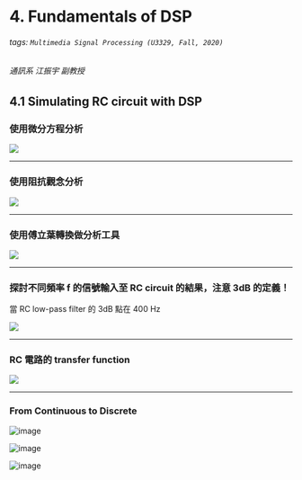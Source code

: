 # 4. Fundamentals of DSP

###### tags: `Multimedia Signal Processing (U3329, Fall, 2020)`
###### 通訊系 江振宇 副教授


## 4.1 Simulating RC circuit with DSP

### 使用微分方程分析
![](https://i.imgur.com/cajskLT.jpg)

---
### 使用阻抗觀念分析
![](https://i.imgur.com/ZVNaTQn.jpg)


---
### 使用傅立葉轉換做分析工具
![](https://i.imgur.com/fLoiAOm.jpg)


---
### 探討不同頻率 f 的信號輸入至 RC circuit 的結果，注意 3dB 的定義！

當 RC low-pass filter 的 3dB 點在 400 Hz

![](https://i.imgur.com/GLe5iA0.jpg)

---
### RC 電路的 transfer function
![](https://i.imgur.com/cSlu1mL.png)

---
### From Continuous to Discrete
![image](https://user-images.githubusercontent.com/70786533/142796260-d9f34111-258e-439d-8314-29542473f2b9.png)

![image](https://user-images.githubusercontent.com/70786533/142796317-471c6115-8ae2-401d-909e-6d431bc1f4aa.png)

![image](https://user-images.githubusercontent.com/70786533/142796345-9cbdfeb2-ab75-4763-8ee0-57d249ce62d2.png)












